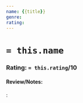 ```yaml
---
name: {{title}}
genre:
rating:
---
```

# `= this.name`
### Rating: `= this.rating`/10

#### Review/Notes:

:
